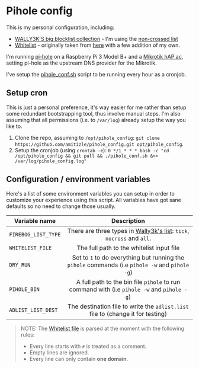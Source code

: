 # Pihole config

This is my personal configuration, including:

  * [WALLY3K'S big blocklist collection](https://firebog.net/) - I'm using the [non-crossed list](https://v.firebog.net/hosts/lists.php?type=nocross)
  * [Whitelist](https://github.com/amitizle/pihole_config/blob/master/whitelist_domains) - originally taken from [here](https://discourse.pi-hole.net/t/commonly-whitelisted-domains/212) with a few addition of my own.

I'm running [pi-hole](https://pi-hole.net/) on a Raspberry Pi 3 Model B+ and a [Mikrotik hAP ac](https://mikrotik.com/product/RB962UiGS-5HacT2HnT), setting pi-hole as the upstream DNS provider for the Mikrotik.

I've setup the [pihole_conf.sh](https://github.com/amitizle/pihole_config/blob/master/pihole_conf.sh) script to be running every hour as a cronjob.

## Setup cron

This is just a personal preference, it's way easier for me rather than setup some redundant bootstrapping tool, thus involve manual steps.
I'm also assuming that all permissions (i.e. to `/var/log`) already setup the way you like to.

  1. Clone the repo, assuming to `/opt/pihole_config`: `git clone https://github.com/amitizle/pihole_config.git opt/pihole_config`.
  2. Setup the cronjob (using `crontab -e`): `0 */1 * * * bash -c "cd /opt/pihole_config && git pull && ./pihole_conf.sh &>> /var/log/pihole_config.log"`

## Configuration / environment variables

Here's a list of some environment variables you can setup in order
to customize your experience using this script.
All variables have got sane defaults so no need to change those usually.

| Variable name            | Description                                                                                                    |
| -------------------------|:--------------------------------------------------------------------------------------------------------------:|
| `FIREBOG_LIST_TYPE`      | There are three types in [Wally3k's list](https://v.firebog.net/hosts/lists.php): `tick`, `nocross` and `all`. |
| `WHITELIST_FILE`         | The full path to the whitelist input file |
| `DRY_RUN`                | Set to `1` to do everything but running the `pihole` commands (i.e `pihole -w` and `pihole -g`) |
| `PIHOLE_BIN`             | A full path to the bin file `pihole` to run command with (i.e `pihole -w` and `pihole -g`) |
| `ADLIST_LIST_DEST`       | The destination file to write the `adlist.list` file to (change it for testing) |

> NOTE: The [Whitelist file](https://github.com/amitizle/pihole_config/blob/master/whitelist_domains) is parsed at the moment with the following rules:
>  * Every line starts with `#` is treated as a comment.
>  * Empty lines are ignored.
>  * Every line can only contain **one domain**.
